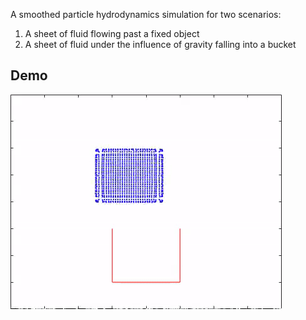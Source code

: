A smoothed particle hydrodynamics simulation for two scenarios:

1. A sheet of fluid flowing past a fixed object
2. A sheet of fluid under the influence of gravity falling into a bucket

## Demo

![BucketGif](demos/demoBucket.gif)
